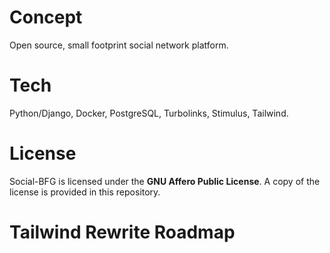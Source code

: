 # Concept

Open source, small footprint social network platform.

# Tech

Python/Django, Docker, PostgreSQL, Turbolinks, Stimulus, Tailwind.

# License

Social-BFG is licensed under the **GNU Affero Public License**. A copy of the license is provided in this repository.

# Tailwind Rewrite Roadmap
